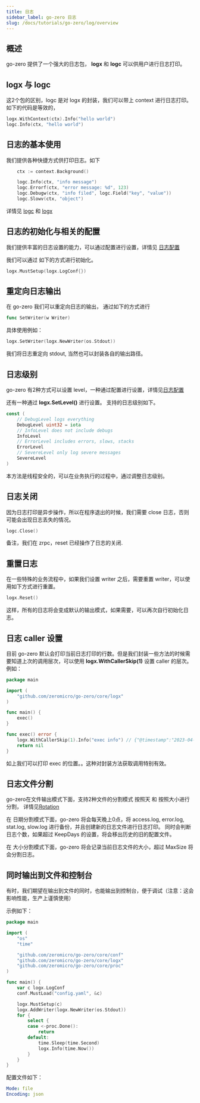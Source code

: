 ```yaml
---
title: 日志
sidebar_label: go-zero 日志
slug: /docs/tutorials/go-zero/log/overview
---
```


## 概述

go-zero 提供了一个强大的日志包， **logx** 和 **logc** 可以供用户进行日志打印。

## logx 与 logc

这2个包的区别，logc 是对 logx 的封装，我们可以带上 context 进行日志打印。
如下的代码是等效的，

```go
logx.WithContext(ctx).Info("hello world")
logc.Info(ctx, "hello world")
```

## 日志的基本使用

我们提供各种快捷方式供打印日志。如下

```go
	ctx := context.Background()

	logc.Info(ctx, "info message")
	logc.Errorf(ctx, "error message: %d", 123)
	logc.Debugw(ctx, "info filed", logc.Field("key", "value"))
	logc.Slowv(ctx, "object")
```

详情见 [logc](https://github.com/zeromicro/go-zero/blob/master/core/logc/logs.go) 和 [logx](https://github.com/zeromicro/go-zero/blob/master/core/logx/logs.go)

## 日志的初始化与相关的配置

我们提供丰富的日志设置的能力，可以通过配置进行设置，详情见 [日志配置](/docs/tutorials/go-zero/configuration/log)

我们可以通过 如下的方式进行初始化。

```go
logx.MustSetup(logx.LogConf{})
```

## 重定向日志输出

在 go-zero 我们可以重定向日志的输出，
通过如下的方式进行

```go
func SetWriter(w Writer)
```

具体使用例如：

```go
logx.SetWriter(logx.NewWriter(os.Stdout))
```

我们将日志重定向 stdout, 当然也可以封装各自的输出路径。

## 日志级别

go-zero 有2种方式可以设置 level，一种通过配置进行设置，详情见[日志配置](/docs/tutorials/go-zero/configuration/log)

还有一种通过 **logx.SetLevel()** 进行设置。
支持的日志级别如下。

```go
const (
	// DebugLevel logs everything
	DebugLevel uint32 = iota
	// InfoLevel does not include debugs
	InfoLevel
	// ErrorLevel includes errors, slows, stacks
	ErrorLevel
	// SevereLevel only log severe messages
	SevereLevel
)
```

本方法是线程安全的，可以在业务执行的过程中，通过调整日志级别。

## 日志关闭

因为日志打印是异步操作，所以在程序退出的时候，我们需要 close 日志，否则可能会出现日志丢失的情况。

```go
logc.Close()
```

备注，我们在 zrpc，reset 已经操作了日志的关闭.

## 重置日志

在一些特殊的业务流程中，如果我们设置 writer 之后，需要重置 writer，可以使用如下方式进行重置。

```go
logx.Reset()
```

这样，所有的日志将会变成默认的输出模式，如果需要，可以再次自行初始化日志。

## 日志 caller 设置

目前 go-zero 默认会打印当前日志打印的行数。但是我们封装一些方法的时候需要知道上次的调用层次，可以使用 **logx.WithCallerSkip(1)** 设置 caller 的层次。例如：

```go
package main

import (
	"github.com/zeromicro/go-zero/core/logx"
)

func main() {
	exec()
}

func exec() error {
	logx.WithCallerSkip(1).Info("exec info") // {"@timestamp":"2023-04-23T17:30:09.962+08:00","caller":"inherit/main.go:8","content":"exec info","level":"info"}
	return nil
}
```

如上我们可以打印 exec 的位置。。这种对封装方法获取调用特别有效。

## 日志文件分割

go-zero在文件输出模式下面，支持2种文件的分割模式 按照天 和 按照大小进行分割， 详情见[Rotation](/docs/tutorials/go-zero/configuration/log)

在 日期分割模式下面，go-zero 将会每天晚上0点，将 access.log, error.log, stat.log, slow.log 进行备份，并且创建新的日志文件进行日志打印。
同时会判断日志个数，如果超过 KeepDays 的设置，将会移出历史的旧的配置文件。

在 大小分割模式下面，go-zero 将会记录当前日志文件的大小，超过 MaxSize 将会分割日志。

## 同时输出到文件和控制台

有时，我们期望在输出到文件的同时，也能输出到控制台，便于调试（注意：这会影响性能，生产上谨慎使用）

示例如下：

```Go
package main

import (
	"os"
	"time"

	"github.com/zeromicro/go-zero/core/conf"
	"github.com/zeromicro/go-zero/core/logx"
	"github.com/zeromicro/go-zero/core/proc"
)

func main() {
	var c logx.LogConf
	conf.MustLoad("config.yaml", &c)

	logx.MustSetup(c)
	logx.AddWriter(logx.NewWriter(os.Stdout))
	for {
		select {
		case <-proc.Done():
			return
		default:
			time.Sleep(time.Second)
			logx.Info(time.Now())
		}
	}
}
```

配置文件如下：

```yaml
Mode: file
Encoding: json
```
